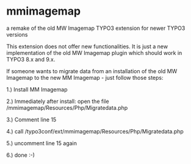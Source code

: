 # mmimagemap
a remake of the old MW Imagemap TYPO3 extension for newer TYPO3 versions

This extension does not offer new functionalities.
It is just a new implementation of the old MW Imagemap plugin which should work in TYPO3 8.x and 9.x.

If someone wants to migrate data from an installation of the old MW Imagemap to the new MM Imagemap - just follow those steps:

1.) Install MM Imagemap

2.) Immediately after install: open the file <extdir>/mmimagemap/Resources/Php/Migratedata.php
  
3.) Comment line 15

4.) call <domainname>/typo3conf/ext/mmimagemap/Resources/Php/Migratedata.php
  
5.) uncomment line 15 again

6.) done :-)
